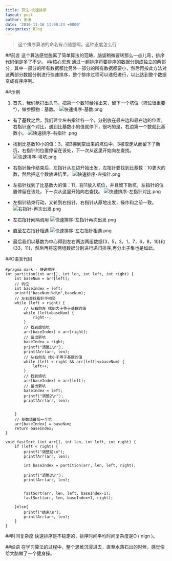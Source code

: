 ```yaml
---
title: 算法-快速排序
layout: post
author: 谢涛
date: '2016-11-16 11:00:24 +0800'
categories: Blog
---
```

>这个排序算法的命名有点随意啊，这种态度怎么行

##前言
这个算法感觉脱离了简单算法的范畴，脑袋稍微要转那么一点儿弯，排序代码倒是多了不少。
##核心思想
通过一趟排序将要排序的数据分割成独立的两部分，其中一部分的所有数据都比另外一部分的所有数据都要小，然后再按此方法对这两部分数据分别进行快速排序，整个排序过程可以递归进行，以此达到整个数据变成有序序列。

##示例
1. 首先，我们枪打出头鸟，把第一个数10给拎出来，留下一个坑位（坑位很重要*），做参照物：基数。
![快速排序-基数.png](http://upload-images.jianshu.io/upload_images/1319710-308c3233a351fa60.png?imageMogr2/auto-orient/strip%7CimageView2/2/w/1240)
* 有了基数之后，我们建立左右指针各一个，分别放在最左边和最右边的位置，右指针逐个对比，遇到比基数小的值就停下，很巧的是，右边第一个数就比基数小。
![快速排序-右指针
.png](http://upload-images.jianshu.io/upload_images/1319710-03dbc5e4be20c06e.png?imageMogr2/auto-orient/strip%7CimageView2/2/w/1240)

* 找到比基数10小的值：3，把3挪到空出来的坑位中，3被取走从而留下了新坑，右指针的位置停留在该处，下一次从这里开始向左查找。
![快速排序-填坑.png](http://upload-images.jianshu.io/upload_images/1319710-82174262d6dd0c46.png?imageMogr2/auto-orient/strip%7CimageView2/2/w/1240)

* 右指针操作结束后，左指针从左边开始出发，左指针要找到比基数：10更大的数，然后把这个数放进坑里。
![快速排序-左指针.png](http://upload-images.jianshu.io/upload_images/1319710-9a933ba6619be4d3.png?imageMogr2/auto-orient/strip%7CimageView2/2/w/1240)

* 左指针找到了比基数大的值：11，将11放入坑位，并且留下新坑，左指针的位置停留在该处，下一次从这里开始向右查找。
![快速排序-左指针对比.png](http://upload-images.jianshu.io/upload_images/1319710-76c4b197ecfb5794.png?imageMogr2/auto-orient/strip%7CimageView2/2/w/1240)

* 左指针结束行动，又轮到右指针，右指针从原地出发，操作和之前一致。
![右指针-再次出发.png](http://upload-images.jianshu.io/upload_images/1319710-ba34029886db8f32.png?imageMogr2/auto-orient/strip%7CimageView2/2/w/1240)

* 左右指针间隔调用
![快速排序-左指针再次出发.png](http://upload-images.jianshu.io/upload_images/1319710-baa491620f502ee2.png?imageMogr2/auto-orient/strip%7CimageView2/2/w/1240)

* 直至左右指针相遇
![快速排序-左右指针相遇.png](http://upload-images.jianshu.io/upload_images/1319710-ed9a87e7e23f6f79.png?imageMogr2/auto-orient/strip%7CimageView2/2/w/1240)
* 最后我们以基数为中心得到左右两边两组数据{3，5，3，1，7，6，8，10}和{33，11}，然后再将这两组数据分别进行递归排序,再分出子集也是如此。

##C语言代码
<pre><code>#pragma mark - 快速排序
int partition(int arr[], int len, int left, int right) {
    int baseNum = arr[left];
    // 坑位
    int baseIndex = left;
    printf("baseNum:%d\n",baseNum);
    // 左右查找指针不相交
    while (left < right) {
        // 从右向左 找到大于等于基数的值
        while (left<right && arr[right]>=baseNum) {
            right--;
        }
        // 找到后填坑
        arr[baseIndex] = arr[right];
        // 留出新坑
        baseIndex = right;
        printf("调整1\n");
        printfArr(arr, len);
        // 从右向左 找小于等于基数的值
        while (left < right && arr[left]<=baseNum) {
            left++;
        }
        // 找到填坑
        arr[baseIndex] = arr[left];
        // 留出新坑
        baseIndex = left;
        printf("调整2\n");
        printfArr(arr, len);

        
    }
    // 基数填最后一个坑
    arr[baseIndex] = baseNum;
    return baseIndex;
}

void fastSort (int arr[], int len, int left, int right) {
    if (left < right) {
        printf("调整前\n");
        printfArr(arr, len);
                
        int baseIndex = partition(arr, len, left, right);
        
        printf("调整3\n");
        printfArr(arr, len);

        
        fastSort(arr, len, left, baseIndex-1);
        fastSort(arr, len, baseIndex+1, right);

    }else{
        printf("结束\n");
        printfArr(arr, len);
    }
}
</code></pre>
##时间复杂度
快速排序是不稳定的，排序时间平均时间复杂度是O ( nlgn )。

##结语
在学习算法的过程中，整个思维沉浸进去，直至水落石出的时候，感觉像给大脑做了一个健身操。